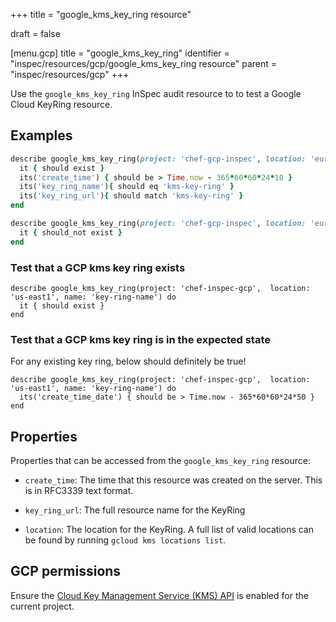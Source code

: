 +++
title = "google_kms_key_ring resource"

draft = false


[menu.gcp]
title = "google_kms_key_ring"
identifier = "inspec/resources/gcp/google_kms_key_ring resource"
parent = "inspec/resources/gcp"
+++

Use the `google_kms_key_ring` InSpec audit resource to to test a Google Cloud KeyRing resource.

## Examples

```ruby
describe google_kms_key_ring(project: 'chef-gcp-inspec', location: 'europe-west2', name: 'kms-key-ring') do
  it { should exist }
  its('create_time') { should be > Time.now - 365*60*60*24*10 }
  its('key_ring_name'){ should eq 'kms-key-ring' }
  its('key_ring_url'){ should match 'kms-key-ring' }
end

describe google_kms_key_ring(project: 'chef-gcp-inspec', location: 'europe-west2', name: "nonexistent") do
  it { should_not exist }
end
```

### Test that a GCP kms key ring exists

    describe google_kms_key_ring(project: 'chef-inspec-gcp',  location: 'us-east1', name: 'key-ring-name') do
      it { should exist }
    end

### Test that a GCP kms key ring is in the expected state 

For any existing key ring, below should definitely be true!

    describe google_kms_key_ring(project: 'chef-inspec-gcp',  location: 'us-east1', name: 'key-ring-name') do
      its('create_time_date') { should be > Time.now - 365*60*60*24*50 }
    end

## Properties

Properties that can be accessed from the `google_kms_key_ring` resource:


  * `create_time`: The time that this resource was created on the server. This is in RFC3339 text format.

  * `key_ring_url`: The full resource name for the KeyRing

  * `location`: The location for the KeyRing. A full list of valid locations can be found by running `gcloud kms locations list`.


## GCP permissions

Ensure the [Cloud Key Management Service (KMS) API](https://console.cloud.google.com/apis/library/cloudkms.googleapis.com/) is enabled for the current project.
